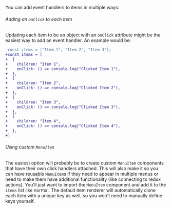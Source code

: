 You can add event handlers to items in multiple ways:

###### Adding an `onClick` to each item<!-- no-margin -->

Updating each item to be an object with an `onClick` attribute might be the
easiest way to add an event handler. An example would be:

```diff
-const items = ["Item 1", "Item 2", "Item 3"];
+const items = [
+  {
+    children: "Item 1",
+    onClick: () => console.log("Clicked Item 1"),
+  },
+  {
+    children: "Item 2",
+    onClick: () => console.log("Clicked Item 2"),
+  },
+  {
+    children: "Item 3",
+    onClick: () => console.log("Clicked Item 3"),
+  },
+  {
+    children: "Item 4",
+    onClick: () => console.log("Clicked Item 4"),
+  },
+]
```

###### Using custom `MenuItem`<!-- no-margin -->

The easiest option will probably be to create custom `MenuItem` components that
have their own click handlers attached. This will also make it so you can have
reusable `MenuItem`s if they need to appear in multiple menus or need to make
them have additional functionality (like connecting to redux actions). You'll
just want to import the `MenuItem` component and add it to the `items` list like
normal. The default item renderer will automatically clone each item with a
unique key as well, so you won't need to manually define keys yourself.
